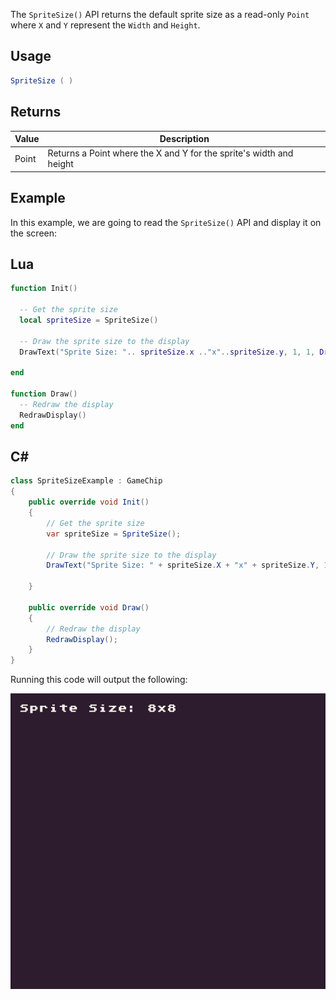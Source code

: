 The `SpriteSize()` API returns the default sprite size as a read-only `Point` where `X` and `Y` represent the `Width` and `Height`.

## Usage

```csharp
SpriteSize ( )
```

## Returns

| Value | Description                                                         |
|-------|---------------------------------------------------------------------|
| Point | Returns a Point where the X and Y for the sprite's width and height |

## Example

In this example, we are going to read the `SpriteSize()` API and display it on the screen:



## Lua

```lua
function Init()

  -- Get the sprite size
  local spriteSize = SpriteSize()

  -- Draw the sprite size to the display
  DrawText("Sprite Size: ".. spriteSize.x .."x"..spriteSize.y, 1, 1, DrawMode.Tile, "large", 15)

end

function Draw()
  -- Redraw the display
  RedrawDisplay()
end
```



## C#

```csharp
class SpriteSizeExample : GameChip
{
    public override void Init()
    {
        // Get the sprite size
        var spriteSize = SpriteSize();

        // Draw the sprite size to the display
        DrawText("Sprite Size: " + spriteSize.X + "x" + spriteSize.Y, 1, 1, DrawMode.Tile, "large", 15);

    }

    public override void Draw()
    { 
        // Redraw the display
        RedrawDisplay();
    }
}
```



Running this code will output the following:

![image alt text](images/SpriteSizeOutput_image_0.png)


